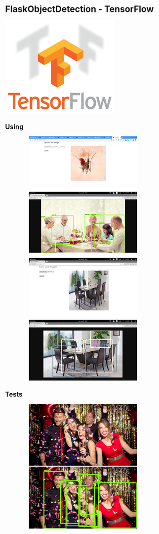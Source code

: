 # FlaskObjectDetection - TensorFlow

[![](images/logo.png)](https://www.tensorflow.org/)

## Using

<p align="center">
  <img src="images/output.jpg" width="350"/>
  <img src="images/image4.png" width="350"/>
</p>

<p align="center">
  <img src="images/image5.png" width="350"/>
  <img src="images/image6.png" width="350"/>
</p>

## Tests

<p align="center">
  <img src="tests/fiesta.jpg" width="350"/>
  <img src="uploads/fiesta.jpg" width="350"/>
</p>
